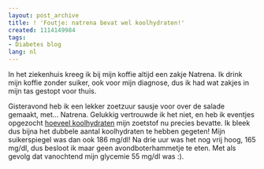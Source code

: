 ```yaml
---
layout: post_archive
title: ! 'Foutje: natrena bevat wel koolhydraten!'
created: 1114149984
tags:
- Diabetes blog
lang: nl
---
```

In het ziekenhuis kreeg ik  bij mijn koffie altijd een zakje Natrena. Ik drink mijn koffie zonder suiker, ook voor mijn diagnose, dus ik had wat zakjes in mijn tas gestopt voor thuis.

Gisteravond heb ik een lekker zoetzuur sausje voor over de salade gemaakt,  met... Natrena. Gelukkig vertrouwde ik het niet, en heb ik eventjes opgezocht [hoeveel koolhydraten](http://www.natrena.nl/nl/NP/Zoetstoffen/Kristalpoeder/) mijn zoetstof nu precies bevatte. Ik bleek dus bijna het dubbele aantal koolhydraten te hebben gegeten! Mijn suikerspiegel was dan ook 186 mg/dl! Na drie uur was het nog vrij hoog, 165 mg/dl, dus besloot ik maar geen avondboterhammetje te eten. Met als gevolg dat vanochtend mijn glycemie 55 mg/dl was :).
